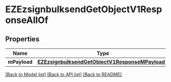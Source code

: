 # EZEzsignbulksendGetObjectV1ResponseAllOf

## Properties
Name | Type | Description | Notes
------------ | ------------- | ------------- | -------------
**mPayload** | [**EZEzsignbulksendGetObjectV1ResponseMPayload***](EZEzsignbulksendGetObjectV1ResponseMPayload.md) |  | 

[[Back to Model list]](../README.md#documentation-for-models) [[Back to API list]](../README.md#documentation-for-api-endpoints) [[Back to README]](../README.md)


